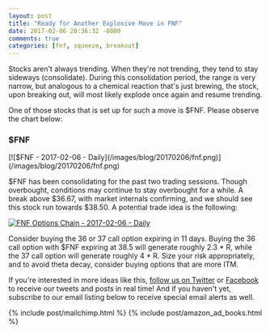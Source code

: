 ```yaml
---
layout: post
title: "Ready for Another Explosive Move in FNF"
date: 2017-02-06 20:36:32 -0800
comments: true
categories: [fnf, squeeze, breakout]
---
```


Stocks aren't always trending. When they're not trending, they tend to stay sideways (consolidate). During this consolidation period, the range is very narrow, but analogous to a chemical reaction that's just brewing, the stock, upon breaking out, will most likely explode once again and resume trending.

One of those stocks that is set up for such a move is $FNF. Please observe the chart below:

<h3 id="20170206-fnf">$FNF</h3>
[![$FNF - 2017-02-06 - Daily](/images/blog/20170206/fnf.png)](/images/blog/20170206/fnf.png)

$FNF has been consolidating for the past two trading sessions. Though overbought, conditions may continue to stay overbought for a while. A break above $36.67, with market internals confirming, and we should see this stock run towards $38.50. A potential trade idea is the following:

[![FNF Options Chain - 2017-02-06 - Daily](/images/blog/20170206/fnfoc.png)](/images/blog/20170206/fnfoc.png)

Consider buying the 36 or 37 call option expiring in 11 days. Buying the 36 call option with $FNF expiring at 38.5 will generate roughly 2.3 * R, while the 37 call option will generate roughly 4 * R. Size your risk appropriately, and to avoid theta decay, consider buying options that are more ITM.

If you're interested in more ideas like this, [follow us on Twitter](https://twitter.com/theta_positive "Follow @thetatrades on Twitter") or [Facebook](https://facebook.com/thetatrades "Follow @thetatrades on Facebook") to receive our tweets and posts in real time! And if you haven't yet, subscribe to our email listing below to receive special email alerts as well.

{% include post/mailchimp.html %}
{% include post/amazon_ad_books.html %}
